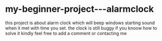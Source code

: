 # my-beginner-project---alarmclock
this project is about alarm clock which will beep windows starting sound when it met with time you set. the clock is still buggy if  you knoow how to solve it kindly feel free to add a comment or contacting me 
